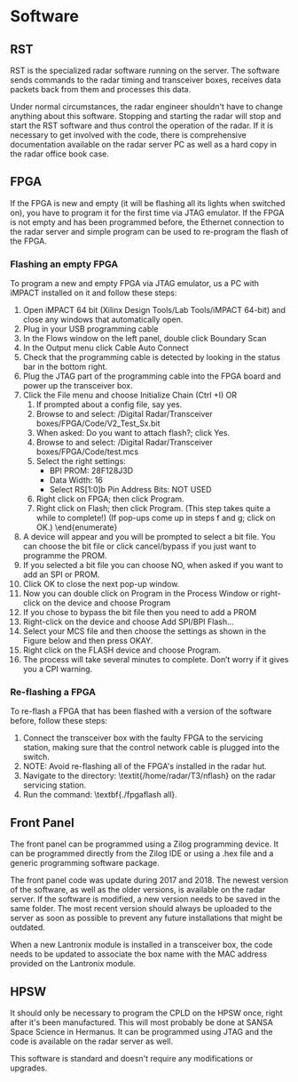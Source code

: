 # Software

## RST
RST is the specialized radar software running on the server. The software sends commands to the radar timing and transceiver boxes, receives data packets back from them and processes this data.

Under normal circumstances, the radar engineer shouldn't have to change anything about this software. Stopping and starting the radar will stop and start the RST software and thus control the operation of the radar. If it is necessary to get involved with the code, there is comprehensive documentation available on the radar server PC as well as a hard copy in the radar office book case.

## FPGA
If the FPGA is new and empty (it will be flashing all its lights when switched on), you have to program it for the first time via JTAG emulator. If the FPGA is not empty and has been programmed before, the Ethernet connection to the radar server and simple program can be used to re-program the flash of the FPGA.

### Flashing an empty FPGA
To program a new and empty FPGA via JTAG emulator, us a PC with iMPACT installed on it and follow these steps:

1. Open iMPACT 64 bit (Xilinx Design Tools/Lab Tools/iMPACT 64-bit) and close any windows that automatically open.
1. Plug in your USB programming cable
1. In the Flows window on the left panel, double click Boundary Scan
1. In the Output menu click Cable Auto Connect
1. Check that the programming cable is detected by looking in the status bar in the bottom right.
1. Plug the JTAG part of the programming cable into the FPGA board and power up the transceiver box.
1. Click the File menu and choose Initialize Chain (Ctrl +I) OR
    1. If prompted about a config file, say yes.
    1. Browse to and select: /Digital Radar/Transceiver boxes/FPGA/Code/V2\_Test\_Sx.bit
    1. When asked: Do you want to attach flash?; click Yes.
    1. Browse to and select: /Digital Radar/Transceiver boxes/FPGA/Code/test.mcs
    1. Select the right settings:
        - BPI PROM: 28F128J3D
        - Data Width: 16
        - Select RS[1:0]b Pin Address Bits:    NOT USED
    1. Right click on FPGA; then click Program.
    1. Right click on Flash; then click Program. (This step takes quite a while to complete!)
        (If pop-ups come up in steps f and g; click on OK.)
        \end{enumerate}
1. A device will appear and you will be prompted to select a bit file. You can choose the bit file or click cancel/bypass if you just want to programme the PROM.
1. If you selected a bit file you can choose NO, when asked if you want to add an SPI or PROM.
1. Click OK to close the next pop-up window.
1. Now you can double click on Program in the Process Window or right-click on the device and choose Program
1. If you chose to bypass the bit file then you need to add a PROM
1. Right-click on the device and choose Add SPI/BPI Flash...
1. Select your MCS file and then choose the settings as shown in the Figure below and then press OKAY.
1. Right  click on the FLASH device and choose Program.
1. The process will take several minutes to complete. Don’t worry if it gives you a CPI warning.

### Re-flashing a FPGA
To re-flash a FPGA that has been flashed with a version of the software before, follow these steps:

1. Connect the transceiver box with the faulty FPGA to the servicing station, making sure that the control network cable is plugged into the switch.
1. NOTE: Avoid re-flashing all of the FPGA's installed in the radar hut.
1. Navigate to the directory: \textit{/home/radar/T3/nflash} on the radar servicing station.
1. Run the command: \textbf{./fpgaflash all}.

## Front Panel
The front panel can be programmed using a Zilog programming device. It can be programmed directly from the Zilog IDE or using a .hex file and a generic programming software package.

The front panel code was update during 2017 and 2018. The newest version of the software, as well as the older versions, is available on the radar server. If the software is modified, a new version needs to be saved in the same folder. The most recent version should always be uploaded to the server as soon as possible to prevent any future installations that might be outdated.

When a new Lantronix module is installed in a transceiver box, the code needs to be updated to associate the box name with the MAC address provided on the Lantronix module.


## HPSW
It should only be necessary to program the CPLD on the HPSW once, right after it's been manufactured. This will most probably be done at SANSA Space Science in Hermanus. It can be programmed using JTAG and the code is available on the radar server as well.

This software is standard and doesn't require any modifications or upgrades.